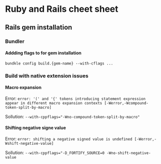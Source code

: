 # Ruby and Rails cheet sheet

## Rails gem installation

### Bundler

#### Addding flags to for gem installation
`bundkle config build.{gem-name} --with-cflags ...`

### Build with native extension issues

#### Macro expansion

Error: `error: '(' and '{' tokens introducing statement expression appear in different macro expansion contexts [-Werror,-Wcompound-token-split-by-macro]`

Sollution: `--with-cppflags="-Wno-compound-token-split-by-macro"`

#### Shifting negative signe value

Error: `error: shifting a negative signed value is undefined [-Werror,-Wshift-negative-value]`

Sollution: `--with-cppflags="-D_FORTIFY_SOURCE=0 -Wno-shift-negative-value`
